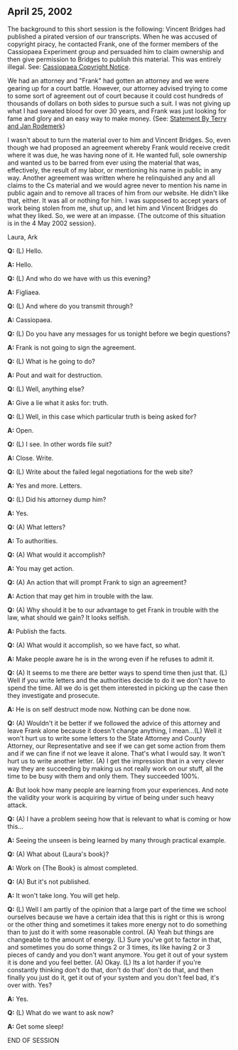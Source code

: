 ## April 25, 2002
The background to this short session is the following: Vincent Bridges had published a pirated version of our transcripts. When he was accused of copyright piracy, he contacted Frank, one of the former members of the Cassiopaea Experiment group and persuaded him to claim ownership and then give permission to Bridges to publish this material. This was entirely illegal. See: [Cassiopaea Copyright Notice](http://www.cassiopaea.org/cass/copyright.htm). 

We had an attorney and "Frank" had gotten an attorney and we were gearing up for a court battle. However, our attorney advised trying to come to some sort of agreement out of court because it could cost hundreds of thousands of dollars on both sides to pursue such a suit. I was not giving up what I had sweated blood for over 30 years, and Frank was just looking for fame and glory and an easy way to make money. {See: [Statement By Terry and Jan Rodemerk](http://www.cassiopaea.org/cass/rodemerk.htm)}

I wasn't about to turn the material over to him and Vincent Bridges. So, even though we had proposed an agreement whereby Frank would receive credit where it was due, he was having none of it. He wanted full, sole ownership and wanted us to be barred from ever using the material that was, effectively, the result of my labor, or mentioning his name in public in any way. Another agreement was written where he relinquished any and all claims to the Cs material and we would agree never to mention his name in public again and to remove all traces of him from our website. He didn't like that, either. It was all or nothing for him. I was supposed to accept years of work being stolen from me, shut up, and let him and Vincent Bridges do what they liked. So, we were at an impasse. {The outcome of this situation is in the 4 May 2002 session}.

Laura, Ark

**Q:** (L) Hello.

**A:** Hello.

**Q:** (L) And who do we have with us this evening?

**A:** Figliaea.

**Q:** (L) And where do you transmit through?

**A:** Cassiopaea.

**Q:** (L) Do you have any messages for us tonight before we begin questions?

**A:** Frank is not going to sign the agreement.

**Q:** (L) What is he going to do?

**A:** Pout and wait for destruction.

**Q:** (L) Well, anything else?

**A:** Give a lie what it asks for: truth.

**Q:** (L) Well, in this case which particular truth is being asked for?

**A:** Open.

**Q:** (L) I see. In other words file suit?

**A:** Close. Write.

**Q:** (L) Write about the failed legal negotiations for the web site?

**A:** Yes and more. Letters.

**Q:** (L) Did his attorney dump him?

**A:** Yes.

**Q:** (A) What letters?

**A:** To authorities.

**Q:** (A) What would it accomplish?

**A:** You may get action.

**Q:** (A) An action that will prompt Frank to sign an agreement?

**A:** Action that may get him in trouble with the law.

**Q:** (A) Why should it be to our advantage to get Frank in trouble with the law, what should we gain? It looks selfish.

**A:** Publish the facts.

**Q:** (A) What would it accomplish, so we have fact, so what.

**A:** Make people aware he is in the wrong even if he refuses to admit it.

**Q:** (A) It seems to me there are better ways to spend time then just that. (L) Well if you write letters and the authorities decide to do it we don't have to spend the time. All we do is get them interested in picking up the case then they investigate and prosecute.

**A:** He is on self destruct mode now. Nothing can be done now.

**Q:** (A) Wouldn't it be better if we followed the advice of this attorney and leave Frank alone because it doesn't change anything, I mean...(L) Well it won't hurt us to write some letters to the State Attorney and County Attorney, our Representative and see if we can get some action from them and if we can fine if not we leave it alone. That's what I would say. It won't hurt us to write another letter. (A) I get the impression that in a very clever way they are succeeding by making us not really work on our stuff, all the time to be busy with them and only them. They succeeded 100%.

**A:** But look how many people are learning from your experiences. And note the validity your work is acquiring by virtue of being under such heavy attack.

**Q:** (A) I have a problem seeing how that is relevant to what is coming or how this...

**A:** Seeing the unseen is being learned by many through practical example.

**Q:** (A) What about {Laura's book}?

**A:** Work on {The Book} is almost completed.

**Q:** (A) But it's not published.

**A:** It won't take long. You will get help.

**Q:** (L) Well I am partly of the opinion that a large part of the time we school ourselves because we have a certain idea that this is right or this is wrong or the other thing and sometimes it takes more energy not to do something than to just do it with some reasonable control. (A) Yeah but things are changeable to the amount of energy. (L) Sure you've got to factor in that, and sometimes you do some things 2 or 3 times, its like having 2 or 3 pieces of candy and you don't want anymore. You get it out of your system it is done and you feel better. (A) Okay. (L) Its a lot harder if you're constantly thinking don't do that, don't do that' don't do that, and then finally you just do it, get it out of your system and you don't feel bad, it's over with. Yes?

**A:** Yes.

**Q:** (L) What do we want to ask now?

**A:** Get some sleep!

END OF SESSION


